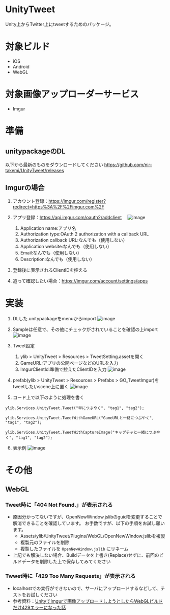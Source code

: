 # UnityTweet
Unity上からTwitter上にtweetするためのパッケージ。

# 対象ビルド
- iOS
- Android
- WebGL

# 対象画像アップローダーサービス
- Imgur

# 準備
## unitypackageのDL
以下から最新のものをダウンロードしてください
https://github.com/nir-takemi/UnityTweet/releases

## Imgurの場合
1. アカウント登録：https://imgur.com/register?redirect=https%3A%2F%2Fimgur.com%2F
   
2. アプリ登録：https://api.imgur.com/oauth2/addclient
　![image](https://user-images.githubusercontent.com/10418442/68995593-b91c1080-08d2-11ea-9308-58ea7e5ff89a.png)
   1. Application name:アプリ名
   2. Authorization type:OAuth 2 authorization with a callback URL
   3. Authorization callback URL:なんでも（使用しない）
   4. Application website:なんでも（使用しない）
   5. Email:なんでも（使用しない）
   6. Description:なんでも（使用しない）
3. 登録後に表示されるClientIDを控える
4. 追って確認したい場合：https://imgur.com/account/settings/apps

# 実装
1. DLした.unitypackageをmenuからimport
![image](https://user-images.githubusercontent.com/10418442/68995076-22992080-08cd-11ea-8c88-e435b6d40dd4.png)

2. Sampleは任意で、その他にチェックがされていることを確認の上import
![image](https://user-images.githubusercontent.com/10418442/68995098-4fe5ce80-08cd-11ea-8e74-de0defbd4c3a.png)

3. Tweet設定
   1. ylib > UnityTweet > Resources > TweetSetting.assetを開く
   2. GameURL:アプリの公開ページなどのURLを入力
   1. ImgurClientId:準備で控えたClientIDを入力
![image](https://user-images.githubusercontent.com/10418442/68995199-4315aa80-08ce-11ea-95a1-556a0e1a314d.png)

4. prefab(ylib > UnityTweet > Resources > Prefabs > GO_TweetImgur)をtweetしたいscene上に置く
![image](https://user-images.githubusercontent.com/10418442/69003456-c9210800-0945-11ea-8233-643a4c4b2b52.png)

5. コード上で以下のように処理を書く
```Tweet
ylib.Services.UnityTweet.Tweet("単につぶやく", "tag1", "tag2");

ylib.Services.UnityTweet.TweetWithGameURL("GameURLと一緒につぶやく", "tag1", "tag2");

ylib.Services.UnityTweet.TweetWithCaptureImage("キャプチャと一緒につぶやく", "tag1", "tag2");
```

6. 表示例
![image](https://user-images.githubusercontent.com/10418442/68995359-43af4080-08d0-11ea-820a-1eebe53653c1.png)

# その他
## WebGL
### Tweet時に「404 Not Found.」が表示される
- 原因分かってないですが、OpenNewWindow.jslibのguidを変更することで解消できることを確認しています。
お手数ですが、以下の手順をお試し願います。
   - Assets/ylib/UnityTweet/Plugins/WebGL/OpenNewWindow.jslibを複製
   - 複製元のファイルを削除
   - 複製したファイルを `OpenNewWindow.jslib` にリネーム
 - 上記でも解決しない場合、Buildデータを上書き(Replace)せずに、前回のビルドデータを削除した上で保存してみてください

### Twwet時に「429 Too Many Requests」が表示される
- localhostでの実行ができないので、サーバにアップロードするなどして、テストをお試しください
- 参考資料：[UnityでImgurで画像アップロードしようとしたらWebGLビルドだけ429エラーになった話](https://qiita.com/nir_takemi/items/de8eef97204d47fe78f6)

